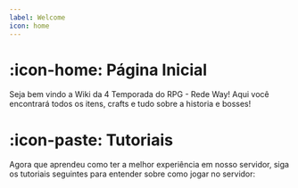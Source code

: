 ```yaml
---
label: Welcome
icon: home
---
```

# :icon-home: Página Inicial

Seja bem vindo a Wiki da 4 Temporada do RPG - Rede Way! Aqui você encontrará todos os itens, crafts e tudo sobre a historia e bosses!

# :icon-paste: Tutoriais
Agora que aprendeu como ter a melhor experiência em nosso servidor, siga os tutoriais seguintes para entender sobre como jogar no servidor:
